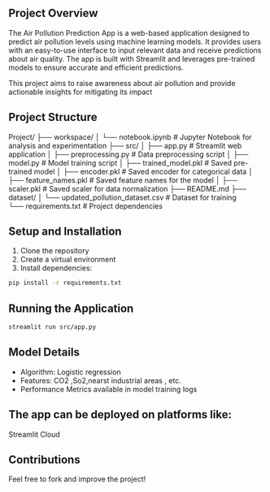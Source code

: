 ## Project Overview
The Air Pollution Prediction App is a web-based application designed to predict air pollution levels using machine learning models. It provides users with an easy-to-use interface to input relevant data and receive predictions about air quality. The app is built with Streamlit and leverages pre-trained models to ensure accurate and efficient predictions.

This project aims to raise awareness about air pollution and provide actionable insights for mitigating its impact

## Project Structure
Project/
├── workspace/
│   └── notebook.ipynb          # Jupyter Notebook for analysis and experimentation
├── src/
│   ├── app.py                  # Streamlit web application
│   ├── preprocessing.py        # Data preprocessing script
│   ├── model.py                # Model training script
│   ├── trained_model.pkl       # Saved pre-trained model
│   ├── encoder.pkl             # Saved encoder for categorical data
│   ├── feature_names.pkl       # Saved feature names for the model
│   ├── scaler.pkl              # Saved scaler for data normalization
├── README.md 
├── dataset/
│   └── updated_pollution_dataset.csv        # Dataset for training                
└── requirements.txt            # Project dependencies


## Setup and Installation
1. Clone the repository
2. Create a virtual environment
3. Install dependencies:
```bash
pip install -r requirements.txt
```

## Running the Application
```bash
streamlit run src/app.py
```


## Model Details
- Algorithm: Logistic regression 
- Features: CO2 ,So2,nearst industrial areas , etc.
- Performance Metrics available in model training logs




## The app can be deployed on platforms like:
Streamlit Cloud



## Contributions
Feel free to fork and improve the project!

